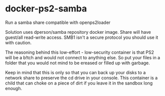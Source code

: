 # docker-ps2-samba
Run a samba share compatible with openps2loader

Solution uses dperson/samba repository docker image. Share will have guest/all read-write access.
SMB1 isn't a secure protocol you should use it with caution.

The reasoning behind this low-effort - low-security container is that PS2 will be a b!tch and would not connect to anything else. So put your files in a folder that you would not mind to be ereased or filled up with garbage.

Keep in mind that this is only so that you can back up your disks to a network share to preserve the cd drive in your console. This container is a child that can choke on a piece of dirt if you leave it in the sandbox long enough.
